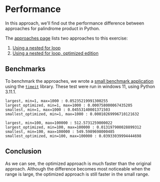 # Performance

In this approach, we'll find out the performance difference between approaches for palindrome product in Python.

The [approaches page][approaches] lists two approaches to this exercise:

1. [Using a nested for loop][approach-nested-for-loop]
2. [Using a nested for loop, optimized edition][approach-nested-for-loop-optimized]

## Benchmarks

To benchmark the approaches, we wrote a [small benchmark application][benchmark-application] using the [`timeit`][timeit] library.
These test were run in windows 11, using Python 3.11.1.

```
largest, min=1, max=1000 : 0.05235219991300255
largest_optimized, min=1, max=1000 : 0.000758000067435205
smallest, min=1, max=1000 : 0.04553140001371503
smallest_optimized, min=1, max=1000 : 0.00010269996710121632

largest, min=100, max=100000 : 512.5731259000022
largest_optimized, min=100, max=100000 : 0.013197900028899312
smallest, min=100, max=100000 : 549.5989698000485
smallest_optimized, min=100, max=100000 : 0.03933039994444698
```

## Conclusion

As we can see, the optimized approach is much faster than the original approach.
Although the difference becomes most noticeable when the range is large, the optimized approach is still faster in the small range.

[approaches]: https://exercism.org/tracks/python/exercises/palindrome-products/approaches
[approach-nested-for-loop]: https://exercism.org/tracks/python/exercises/palindrome-products/approaches/nested-for-loop
[approach-nested-for-loop-optimized]: https://exercism.org/tracks/python/exercises/palindrome-products/approaches/nested-for-loop-optimized
[benchmark-application]: https://github.com/exercism/python/blob/main/exercises/practice/palindrome-products/.articles/performance/code/Benchmark.py
[timeit]: https://docs.python.org/3/library/timeit.html
